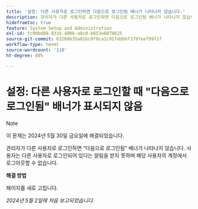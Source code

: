 ```yaml
---
title: '설정: 다른 사용자로 로그인하면 다음으로 로그인됨 배너가 나타나지 않습니다.'
description: 관리자가 다른 사용자로 로그인하면 다음으로 로그인됨 배너가 나타나지 않습니다. 사용자는 다른 사용자로 로그인되어 있다는 알림을 받지 못하며 해당 사용자의 계정에서 로그아웃할 수 없습니다.
hidefromtoc: true
feature: System Setup and Administration
exl-id: fc90bd88-933d-480b-a8c0-b653e6070625
source-git-commit: 63268b35a81bc0f8ca1c91fddbbf3797eef99f1f
workflow-type: tm+mt
source-wordcount: '118'
ht-degree: 88%

---
```


# 설정: 다른 사용자로 로그인할 때 &quot;다음으로 로그인됨&quot; 배너가 표시되지 않음

>[!NOTE]
>
>이 문제는 2024년 5월 30일 금요일에 해결되었습니다.

관리자가 다른 사용자로 로그인하면 “다음으로 로그인됨” 배너가 나타나지 않습니다. 사용자는 다른 사용자로 로그인되어 있다는 알림을 받지 못하며 해당 사용자의 계정에서 로그아웃할 수 없습니다.

**해결 방법**

페이지를 새로 고칩니다.

_2024년 5월 2일에 처음 보고되었습니다._
